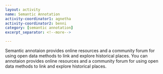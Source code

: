 ```yaml
---
layout: activity
name: Semantic Annotation
activity-coordinator1: agnetha
activity-coordinator2: benni
category: [semantic annotation]
excerpt_separator: <!--more-->

---
```

Semantic annotaion provides online resources and a community forum for using open data methods to link and explore historical places. <!--more--> You can annotaion provides online resources and a community forum for using open data methods to link and explore historical places.
